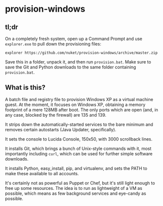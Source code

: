 provision-windows
=================

tl;dr
-----

On a completely fresh system, open up a Command Prompt and use `explorer.exe` to pull down the provisioning files:

    explorer https://github.com/nuket/provision-windows/archive/master.zip
    
Save this in a folder, unpack it, and then run `provision.bat`. Make sure to save the Git and Python downloads to the same folder containing `provision.bat`. 

What is this?
-------------

A batch file and registry file to provision Windows XP as a virtual machine guest. At the moment, it focuses on Windows XP, obtaining a memory footprint of a mere 128MB after boot. The only ports which are open (and, in any case, blocked by the firewall) are 135 and 139. 

It strips down the automatically-started services to the bare minimum and removes certain autostarts (Java Updater, specifically).

It sets the console to Lucida Console, 150x50, with 3000 scrollback lines.

It installs Git, which brings a bunch of Unix-style commands with it, most importantly including `curl`, which can be used for further simple software downloads.

It installs Python, easy_install, pip, and virtualenv, and sets the PATH to make these available to all accounts.

It's certainly not as powerful as Puppet or Chef, but it's still light enough to free up some resources. The idea is to run as lightweight of a VM as possible, which means as few background services and eye-candy as possible.
